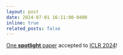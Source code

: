 ```yaml
---
layout: post
date: 2024-07-01 16:11:00-0400
inline: true
related_posts: false
---
```


<a href='https://openreview.net/forum?id=sojpn00o8z'>One <u><b>spotlight</b></u> paper</a> accepted to <a href='iclr.cc'>ICLR 2024</a>!
